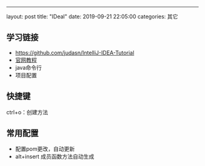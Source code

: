 ---
layout: post
title:  "IDeal"
date:   2019-09-21 22:05:00
categories: 其它

## 学习链接

* https://github.com/judasn/IntelliJ-IDEA-Tutorial
* [官网教程](http://www.jetbrains.com/help/idea/setting-background-image.html)
* java命令行
* 项目配置



## 快捷键

ctrl+o：创建方法


## 常用配置

* 配置pom更改，自动更新
* alt+insert 成员函数方法自动生成